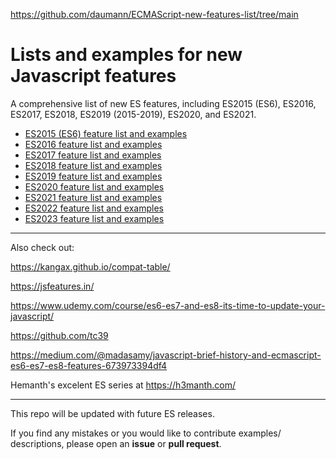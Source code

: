 https://github.com/daumann/ECMAScript-new-features-list/tree/main

# Lists and examples for new Javascript features

A comprehensive list of new ES features, including ES2015 (ES6), ES2016, ES2017, ES2018, ES2019 (2015-2019), ES2020, and ES2021.

- [ES2015 (ES6) feature list and examples](ES2015.MD)
- [ES2016 feature list and examples](ES2016.MD)
- [ES2017 feature list and examples](ES2017.MD)
- [ES2018 feature list and examples](ES2018.MD)
- [ES2019 feature list and examples](ES2019.MD)
- [ES2020 feature list and examples](ES2020.MD)
- [ES2021 feature list and examples](ES2021.MD)
- [ES2022 feature list and examples](ES2022.MD)
- [ES2023 feature list and examples](ES2023.MD)

---

Also check out:

https://kangax.github.io/compat-table/

https://jsfeatures.in/

https://www.udemy.com/course/es6-es7-and-es8-its-time-to-update-your-javascript/

https://github.com/tc39

https://medium.com/@madasamy/javascript-brief-history-and-ecmascript-es6-es7-es8-features-673973394df4

Hemanth's excelent ES series at https://h3manth.com/

---

This repo will be updated with future ES releases.

If you find any mistakes or you would like to contribute examples/ descriptions, please open an **issue** or **pull request**.